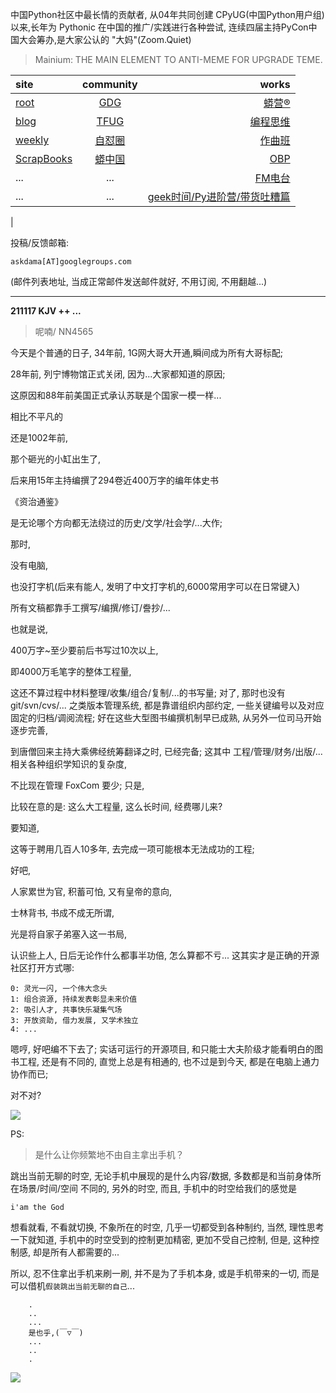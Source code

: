 中国Python社区中最长情的贡献者, 从04年共同创建 CPyUG(中国Python用户组)以来,长年为 Pythonic 在中国的推广/实践进行各种尝试, 连续四届主持PyCon中国大会筹办,是大家公认的 "大妈"(Zoom.Quiet)

> Mainium: THE MAIN ELEMENT TO ANTI-MEME FOR UPGRADE TEME.

| site | community | works |
| :-----| :----: | ----: |
| [root](http://zoomquiet.io/) | [GDG](https://blog.zhgdg.org/) | [蟒营®](https://doc.101.camp/) |
| [blog](https://blog.zoomquiet.io/pages/zoomquiet.html) | [TFUG](http://zh.tfug.world/) | [编程思维](https://py.101.camp/) |
| [weekly](http://weekly.pychina.org/) | [自怼圈](https://du.101.camp/) | [作曲班](https://mu.101.camp/) |
| [ScrapBooks](https://zoomquiet.io/collection.html) | [蟒中国](https://pychina.org/) | [OBP](https://zoomquiet.io/obp/index.html) |
| ... | ... | [FM电台](https://fm.101.camp/) |
| ... | ... | [geek时间/Py进阶营/带货吐糟篇](https://fm.101.camp/2020/geek2py-dama.html) 
 |


投稿/反馈邮箱:

    askdama[AT]googlegroups.com

(邮件列表地址, 
当成正常邮件发送邮件就好, 不用订阅, 不用翻越...)





---------------------------------------------------
**211117 KJV ++ ...**

> 呢喃/ NN4565












今天是个普通的日子,
34年前, 1G网大哥大开通,瞬间成为所有大哥标配;

28年前, 列宁博物馆正式关闭, 因为...大家都知道的原因;

这原因和88年前美国正式承认苏联是个国家一模一样...

相比不平凡的

还是1002年前,

那个砸光的小缸出生了,

后来用15年主持编撰了294卷近400万字的编年体史书

《资治通鉴》

是无论哪个方向都无法绕过的历史/文学/社会学/...大作;

那时,

没有电脑,

也没打字机(后来有能人, 发明了中文打字机的,6000常用字可以在日常键入)

所有文稿都靠手工撰写/编撰/修订/誊抄/...

也就是说,

400万字~至少要前后书写过10次以上,

即4000万毛笔字的整体工程量,

这还不算过程中材料整理/收集/组合/复制/...的书写量;
对了,
那时也没有 git/svn/cvs/... 之类版本管理系统,
都是靠谱组织内部约定,
一些关键编号以及对应固定的归档/调阅流程;
好在这些大型图书编撰机制早已成熟,
从另外一位司马开始逐步完善,

到唐僧回来主持大乘佛经统筹翻译之时,
已经完备;
这其中 工程/管理/财务/出版/...相关各种组织学知识的复杂度,

不比现在管理 FoxCom 要少;
只是,

比较在意的是:
这么大工程量,
这么长时间,
经费哪儿来?

要知道,

这等于聘用几百人10多年,
去完成一项可能根本无法成功的工程;

好吧,

人家累世为官,
积蓄可怕,
又有皇帝的意向,

士林背书,
书成不成无所谓,

光是将自家子弟塞入这一书局,

认识些上人,
日后无论作什么都事半功倍,
怎么算都不亏...
这其实才是正确的开源社区打开方式哪:

    0: 灵光一闪, 一个伟大念头
    1: 组合资源, 持续发表彰显未来价值
    2: 吸引人才, 共事快乐凝集气场
    3: 开放资助, 借力发展, 又学术独立
    4: ...

嗯哼,
好吧编不下去了;
实话可运行的开源项目,
和只能士大夫阶级才能看明白的图书工程,
还是有不同的,
直觉上总是有相通的,
也不过是到今天,
都是在电脑上通力协作而已;

对不对?




![](https://ipic.zoomquiet.top/2021-11-16-zq42-today-card-2111.017.jpeg)








PS:
> 是什么让你频繁地不由自主拿出手机？

跳出当前无聊的时空,
无论手机中展现的是什么内容/数据,
多数都是和当前身体所在场景/时间/空间 不同的,
另外的时空,
而且, 手机中的时空给我们的感觉是

    i'am the God

想看就看, 不看就切换,
不象所在的时空, 几乎一切都受到各种制约,
当然,
理性思考一下就知道,
手机中的时空受到的控制更加精密, 更加不受自己控制,
但是, 这种控制感,
却是所有人都需要的...

所以, 
忍不住拿出手机来刷一刷,
并不是为了手机本身, 或是手机带来的一切,
而是可以借机`假装跳出当前无聊的自己`...



```
    .
    ..
    ...
    是也乎,(￣▽￣)
    ...
    ..
    .
```


![](http://ydlj.zoomquiet.top/ipic/2021-07-10-210701DU21-zip.jpg)

